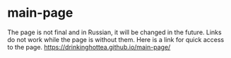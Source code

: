 # main-page
The page is not final and in Russian, it will be changed in the future. Links do not work while the page is without them. Here is a link for quick access to the page. 
https://drinkinghottea.github.io/main-page/
